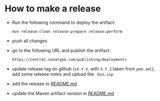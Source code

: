 How to make a release
=====================

* Run the following command to deploy the artifact:

  ```
  mvn release:clean release:prepare release:perform
  ```

* push all changes

* go to the following URL and publish the artifact:

  ```
  https://central.sonatype.com/publishing/deployments
  ```

* update release tag on github (`vX.Y.X`, with `X.Y.Z` taken from 
  `pom.xml`), add some release notes and upload the `-bin.zip`

* add the release to [README.md](README.md#releases)

* update the Maven artifact version in [README.md](README.md#maven)
